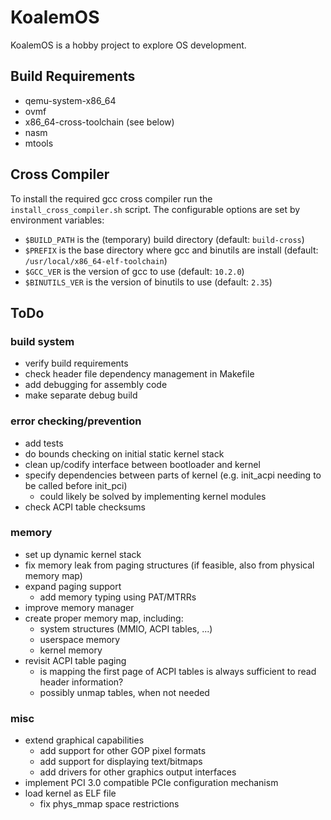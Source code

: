 # KoalemOS #

KoalemOS is a hobby project to explore OS development.


## Build Requirements

* qemu-system-x86_64
* ovmf
* x86_64-cross-toolchain (see below)
* nasm
* mtools


## Cross Compiler
To install the required gcc cross compiler run the `install_cross_compiler.sh` script.
The configurable options are set by environment variables:
* `$BUILD_PATH` is the (temporary) build directory (default: `build-cross`)
* `$PREFIX` is the base directory where gcc and binutils are install (default: `/usr/local/x86_64-elf-toolchain`)
* `$GCC_VER` is the version of gcc to use (default: `10.2.0`)
* `$BINUTILS_VER` is the version of binutils to use (default: `2.35`)


## ToDo

### build system
* verify build requirements
* check header file dependency management in Makefile
* add debugging for assembly code
* make separate debug build

### error checking/prevention
* add tests
* do bounds checking on initial static kernel stack
* clean up/codify interface between bootloader and kernel
* specify dependencies between parts of kernel (e.g. init_acpi needing to be called before init_pci)
  * could likely be solved by implementing kernel modules
* check ACPI table checksums

### memory
* set up dynamic kernel stack
* fix memory leak from paging structures (if feasible, also from physical memory map)
* expand paging support
  * add memory typing using PAT/MTRRs
* improve memory manager
* create proper memory map, including:
  * system structures (MMIO, ACPI tables, ...)
  * userspace memory
  * kernel memory
* revisit ACPI table paging
  * is mapping the first page of ACPI tables is always sufficient to read header information?
  * possibly unmap tables, when not needed

### misc
* extend graphical capabilities
  * add support for other GOP pixel formats
  * add support for displaying text/bitmaps
  * add drivers for other graphics output interfaces
* implement PCI 3.0 compatible PCIe configuration mechanism
* load kernel as ELF file
  * fix phys_mmap space restrictions
